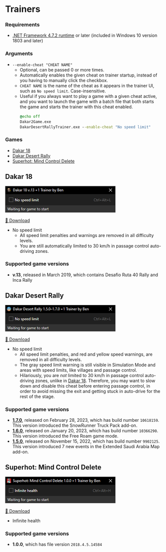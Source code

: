 Trainers
===

<a id="requirements"></a>
### Requirements
- [.NET Framework 4.7.2 runtime](https://dotnet.microsoft.com/download/dotnet-framework) or later (included in Windows 10 version 1803 and later)

### Arguments
- `--enable-cheat "CHEAT NAME"`
    - Optional, can be passed 0 or more times.
    - Automatically enables the given cheat on trainer startup, instead of you having to manually click the checkbox.
    - `CHEAT NAME` is the name of the cheat as it appears in the trainer UI, such as `No speed limit`. Case-insensitive.
    - Useful if you always want to play a game with a given cheat active, and you want to launch the game with a batch file that both starts the game and starts the trainer with this cheat enabled.
        ```bat
        @echo off
        Dakar2Game.exe
        DakarDesertRallyTrainer.exe --enable-cheat "No speed limit"
        ```

### Games
<!-- MarkdownTOC autolink="true" bracket="round" autoanchor="false" levels="1,2" style="unordered" -->

- [Dakar 18](#dakar-18)
- [Dakar Desert Rally](#dakar-desert-rally)
- [Superhot: Mind Control Delete](#superhot-mind-control-delete)

<!-- /MarkdownTOC -->

## Dakar 18

![trainer screenshot](.github/images/dakar18.png)

[💾 Download](https://github.com/Aldaviva/Trainers/releases/latest/download/Dakar18Trainer.exe)

- No speed limit
    - All speed limit penalties and warnings are removed in all difficulty levels.
    - You are still automatically limited to 30 km/h in passage control auto-driving zones.

### Supported game versions

- **v.13**, released in March 2019, which contains Desafio Ruta 40 Rally and Inca Rally

## Dakar Desert Rally

![trainer screenshot](.github/images/dakardesertrally.png)

[💾 Download](https://github.com/Aldaviva/Trainers/releases/latest/download/DakarDesertRallyTrainer.exe)

- No speed limit
    - All speed limit penalties, and red and yellow speed warnings, are removed in all difficulty levels.
    - The gray speed limit warning is still visible in Simulation Mode and areas with speed limits, like villages and passage control.
    - Hilariously, you are *not* limited to 30 km/h in passage control auto-driving zones, unlike in [Dakar 18](#dakar-18). Therefore, you may want to slow down and disable this cheat before entering passage control, in order to avoid missing the exit and getting stuck in auto-drive for the rest of the stage.

### Supported game versions

- [**1.7.0**](https://store.steampowered.com/news/app/1839940/view/3654145459652107245), released on February 28, 2023, which has build number `10618159`. This version introduced the SnowRunner Truck Pack add-on.
- [**1.6.0**](https://store.steampowered.com/news/app/1839940/view/3644009189553404411), released on January 20, 2023, which has build number `10366290`. This version introduced the Free Roam game mode.
- [**1.5.0**](https://store.steampowered.com/news/app/1839940/view/5379014706391343864), released on November 15, 2022, which has build number `9902125`. This version introduced 7 new events in the Extended Saudi Arabia Map add-on.

## Superhot: Mind Control Delete

![trainer screenshot](.github/images/superhotmindcontroldelete.png)

[💾 Download](https://github.com/Aldaviva/Trainers/releases/latest/download/SuperhotMindControlDeleteTrainer.exe)

- Infinite health

### Supported game versions

- **1.0.0**, which has file version `2018.4.5.14584`

